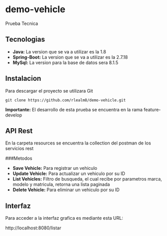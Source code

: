 # demo-vehicle
Prueba Tecnica

## Tecnologias
* **Java:** La version que se va a utilizar es la 1.8
* **Spring-Boot:** La version que se va a utilizar es la 2.7.18
* **MySql:** La version para la base de datos sera 8.1.5

## Instalacion
Para descargar el proyecto se utilizara Git
```
git clone https://github.com/rlealm8/demo-vehicle.git
```

**Importante:** El desarrollo de esta prueba se encuentra en la rama feature-develop

## API Rest

En la carpeta resources se encuentra la collection del postman de los servicios rest 

###Metodos
* **Save Vehicle:** Para registrar un vehiculo
* **Update Vehicle:** Para actualizar un vehiculo por su ID
* **List Vehicles:** Filtro de busqueda, el cual recibe por parametros marca, modelo y matricula, retorna una lista paginada
* **Delete Vehicle:** Para eliminar un vehiculo por su ID

## Interfaz

Para acceder a la interfaz grafica es mediante esta URL:

http://localhost:8080/listar
